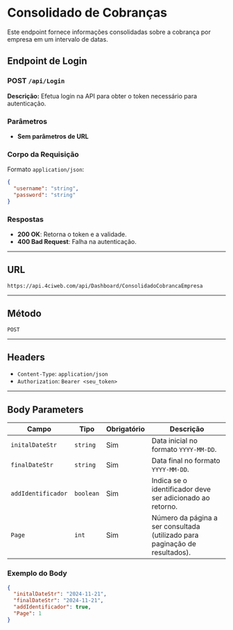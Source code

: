 # Consolidado de Cobranças

Este endpoint fornece informações consolidadas sobre a cobrança por empresa em um intervalo de datas.

## Endpoint de Login

### **POST** `/api/Login`

**Descrição:** Efetua login na API para obter o token necessário para autenticação.

### Parâmetros

- **Sem parâmetros de URL**

### Corpo da Requisição

Formato `application/json`:

```json
{
  "username": "string",
  "password": "string"
}
```

### Respostas

- **200 OK**: Retorna o token e a validade.
- **400 Bad Request**: Falha na autenticação.

---

## **URL**

`https://api.4ciweb.com/api/Dashboard/ConsolidadoCobrancaEmpresa`

---

## **Método**

`POST`

---

## **Headers**

- `Content-Type`: `application/json`
- `Authorization`: `Bearer <seu_token>`

---

## **Body Parameters**

| Campo             | Tipo     | Obrigatório | Descrição                                                                 |
|--------------------|----------|-------------|---------------------------------------------------------------------------|
| `initalDateStr`   | `string` | Sim         | Data inicial no formato `YYYY-MM-DD`.                                    |
| `finalDateStr`    | `string` | Sim         | Data final no formato `YYYY-MM-DD`.                                      |
| `addIdentificador`| `boolean`| Sim         | Indica se o identificador deve ser adicionado ao retorno.                |
| `Page`            | `int`    | Sim         | Número da página a ser consultada (utilizado para paginação de resultados). |

### **Exemplo do Body**

```json
{
  "initalDateStr": "2024-11-21",
  "finalDateStr": "2024-11-21",
  "addIdentificador": true,
  "Page": 1
}
